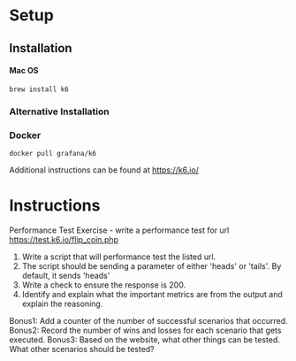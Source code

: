 # Setup
## Installation

#### Mac OS
```
brew install k6
```
### Alternative Installation
### Docker
```
docker pull grafana/k6
```
Additional instructions can be found at https://k6.io/

# Instructions
Performance Test Exercise - write a performance test for url https://test.k6.io/flip_coin.php 
1. Write a script that will performance test the listed url.  
2. The script should be sending a parameter of either 'heads' or 'tails'. By default, it sends 'heads'
3. Write a check to ensure the response is 200.
4. Identify and explain what the important metrics are from the output and explain the reasoning.

Bonus1: Add a counter of the number of successful scenarios that occurred. 
Bonus2: Record the number of wins and losses for each scenario that gets executed. 
Bonus3: Based on the website, what other things can be tested. What other scenarios should be tested?

